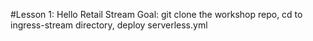 #Lesson 1: Hello Retail Stream
Goal: git clone the workshop repo, cd to ingress-stream directory, deploy serverless.yml

